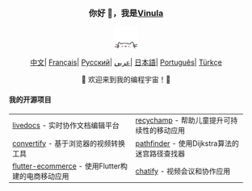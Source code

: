 <div align="center" style="background-image: url('https://pic.longtao.fun/pics/24/8712160154167691113610916885165716016931_gopic_.gif'); background-size: cover; background-position: center; padding: 20px;">
    <h3>你好 👋，我是<a href="https://vinulasenarathne.vercel.app">Vinula</a></h3>
    <p align="center">
        <a href="https://vinulasenarathne.vercel.app">
            <img src="cat.webp" width="50"/>
        </a>
    </p>
    <p align="center" width="100%">
        <a href="https://github.com/vinulays/vinulays/blob/main/README_CN.md"><span>中文</span></a>|
        <a href="https://github.com/vinulays/vinulays/blob/main/README_FR.md"><span>Français</span></a>|
        <a href="https://github.com/vinulays/vinulays/blob/main/README_RU.md"><span>Русский</span></a>|
        <a href="https://github.com/vinulays/vinulays/blob/main/README_AR.md"><span>عربي</span></a>|
        <a href="https://github.com/vinulays/vinulays/blob/main/README_JP.md"><span>日本語</span></a>|
        <a href="https://github.com/vinulays/vinulays/blob/main/README_PTBR.md"><span>Português</span></a>|
        <a href="https://github.com/vinulays/vinulays/blob/main/README_TR.md"><span>Türkçe</span></a>
    </p>
    <p>🌟 欢迎来到我的编程宇宙！🌟</p>
    <h4 align="left">我的开源项目</h4>
    <table align="center" width="100%">
        <tr>
            <td><a href="https://github.com/vinulays/live-docs">livedocs</a> - 实时协作文档编辑平台</td>
            <td><a href="https://github.com/vinulays/recychamp">recychamp</a> - 帮助儿童提升可持续性的移动应用</td>
        </tr>
        <tr>
            <td><a href="https://github.com/vinulays/video-converter">convertify</a> - 基于浏览器的视频转换工具</td>
            <td><a href="https://github.com/vinulays/path-finder">pathfinder</a> - 使用Dijkstra算法的迷宫路径查找器</td>
        </tr>
        <tr>
            <td><a href="https://github.com/vinulays/flutter-ecommerce">flutter-ecommerce</a> - 使用Flutter构建的电商移动应用</td>
            <td><a href="https://github.com/vinulays/chatify">chatify</a> - 视频会议和协作应用</td>
        </tr>
    </table>
</div>
